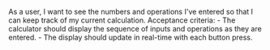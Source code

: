 As a user, I want to see the numbers and operations I've entered so that I can keep track of my current calculation.
    Acceptance criteria:
    - The calculator should display the sequence of inputs and operations as they are entered.
    - The display should update in real-time with each button press.
